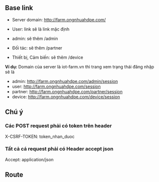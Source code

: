 ## Base link
- Server domain: http://farm.ongnhuahdpe.com/

- User: link sẽ là link mặc định
- admin: sẽ thêm /admin
- Đối tác: sẽ thêm /partner
- Thiết bị, Cảm biến: sẽ thêm /device

**Ví dụ:** Domain của server là iot-farm.vn thì trang xem trạng thái đăng nhập sẽ là
- admin: http://farm.ongnhuahdpe.com/admin/session
- user: http://farm.ongnhuahdpe.com/session
- partner: http://farm.ongnhuahdpe.com/partner/session
- device: http://farm.ongnhuahdpe.com/device/session

## Chú ý
### Các POST request phải có token trên header
X-CSRF-TOKEN: token_nhan_duoc

### Tất cả cá request phải có Header accept json
Accept: application/json

## Route

